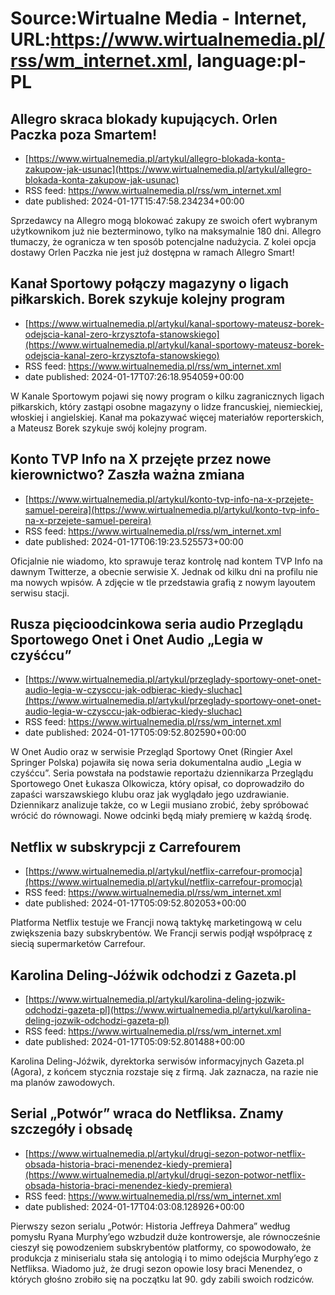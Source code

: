 # Source:Wirtualne Media - Internet, URL:https://www.wirtualnemedia.pl/rss/wm_internet.xml, language:pl-PL

## Allegro skraca blokady kupujących. Orlen Paczka poza Smartem!
 - [https://www.wirtualnemedia.pl/artykul/allegro-blokada-konta-zakupow-jak-usunac](https://www.wirtualnemedia.pl/artykul/allegro-blokada-konta-zakupow-jak-usunac)
 - RSS feed: https://www.wirtualnemedia.pl/rss/wm_internet.xml
 - date published: 2024-01-17T15:47:58.234234+00:00

Sprzedawcy na Allegro mogą blokować zakupy ze swoich ofert wybranym użytkownikom już nie bezterminowo, tylko na maksymalnie 180 dni. Allegro tłumaczy, że ogranicza w ten sposób potencjalne nadużycia. Z kolei opcja dostawy Orlen Paczka nie jest już dostępna w ramach Allegro Smart!

## Kanał Sportowy połączy magazyny o ligach piłkarskich. Borek szykuje kolejny program
 - [https://www.wirtualnemedia.pl/artykul/kanal-sportowy-mateusz-borek-odejscia-kanal-zero-krzysztofa-stanowskiego](https://www.wirtualnemedia.pl/artykul/kanal-sportowy-mateusz-borek-odejscia-kanal-zero-krzysztofa-stanowskiego)
 - RSS feed: https://www.wirtualnemedia.pl/rss/wm_internet.xml
 - date published: 2024-01-17T07:26:18.954059+00:00

W Kanale Sportowym pojawi się nowy program o kilku zagranicznych ligach piłkarskich, który zastąpi osobne magazyny o lidze francuskiej, niemieckiej, włoskiej i angielskiej. Kanał ma pokazywać więcej materiałów reporterskich, a Mateusz Borek szykuje swój kolejny program.

## Konto TVP Info na X przejęte przez nowe kierownictwo? Zaszła ważna zmiana
 - [https://www.wirtualnemedia.pl/artykul/konto-tvp-info-na-x-przejete-samuel-pereira](https://www.wirtualnemedia.pl/artykul/konto-tvp-info-na-x-przejete-samuel-pereira)
 - RSS feed: https://www.wirtualnemedia.pl/rss/wm_internet.xml
 - date published: 2024-01-17T06:19:23.525573+00:00

Oficjalnie nie wiadomo, kto sprawuje teraz kontrolę nad kontem TVP Info na dawnym Twitterze, a obecnie serwisie X. Jednak od kilku dni na profilu nie ma nowych wpisów. A zdjęcie w tle przedstawia grafią z nowym layoutem serwisu stacji.

## Rusza pięcioodcinkowa seria audio Przeglądu Sportowego Onet i Onet Audio „Legia w czyśćcu”
 - [https://www.wirtualnemedia.pl/artykul/przeglady-sportowy-onet-onet-audio-legia-w-czysccu-jak-odbierac-kiedy-sluchac](https://www.wirtualnemedia.pl/artykul/przeglady-sportowy-onet-onet-audio-legia-w-czysccu-jak-odbierac-kiedy-sluchac)
 - RSS feed: https://www.wirtualnemedia.pl/rss/wm_internet.xml
 - date published: 2024-01-17T05:09:52.802590+00:00

W Onet Audio oraz w serwisie Przegląd Sportowy Onet (Ringier Axel Springer Polska) pojawiła się nowa seria dokumentalna audio „Legia w czyśćcu”. Seria powstała na podstawie reportażu dziennikarza Przeglądu Sportowego Onet Łukasza Olkowicza, który opisał, co doprowadziło do zapaści warszawskiego klubu oraz jak wyglądało jego uzdrawianie. Dziennikarz analizuje także, co w Legii musiano zrobić, żeby spróbować wrócić do równowagi. Nowe odcinki będą miały premierę w każdą środę.

## Netflix w subskrypcji z Carrefourem
 - [https://www.wirtualnemedia.pl/artykul/netflix-carrefour-promocja](https://www.wirtualnemedia.pl/artykul/netflix-carrefour-promocja)
 - RSS feed: https://www.wirtualnemedia.pl/rss/wm_internet.xml
 - date published: 2024-01-17T05:09:52.802053+00:00

Platforma Netflix testuje we Francji nową taktykę marketingową w celu zwiększenia bazy subskrybentów. We Francji serwis podjął współpracę z siecią supermarketów Carrefour.

## Karolina Deling-Jóźwik odchodzi z Gazeta.pl
 - [https://www.wirtualnemedia.pl/artykul/karolina-deling-jozwik-odchodzi-gazeta-pl](https://www.wirtualnemedia.pl/artykul/karolina-deling-jozwik-odchodzi-gazeta-pl)
 - RSS feed: https://www.wirtualnemedia.pl/rss/wm_internet.xml
 - date published: 2024-01-17T05:09:52.801488+00:00

Karolina Deling-Jóźwik, dyrektorka serwisów informacyjnych Gazeta.pl (Agora), z końcem stycznia rozstaje się z firmą. Jak zaznacza, na razie nie ma planów zawodowych.

## Serial „Potwór” wraca do Netfliksa. Znamy szczegóły i obsadę
 - [https://www.wirtualnemedia.pl/artykul/drugi-sezon-potwor-netflix-obsada-historia-braci-menendez-kiedy-premiera](https://www.wirtualnemedia.pl/artykul/drugi-sezon-potwor-netflix-obsada-historia-braci-menendez-kiedy-premiera)
 - RSS feed: https://www.wirtualnemedia.pl/rss/wm_internet.xml
 - date published: 2024-01-17T04:03:08.128926+00:00

Pierwszy sezon serialu „Potwór: Historia Jeffreya Dahmera” według pomysłu Ryana Murphy’ego wzbudził duże kontrowersje, ale równocześnie cieszył się powodzeniem subskrybentów platformy, co spowodowało, że produkcja z miniserialu stała się antologią i to mimo odejścia Murphy’ego z Netfliksa. Wiadomo już, że drugi sezon opowie losy braci Menendez, o których głośno zrobiło się na początku lat 90. gdy zabili swoich rodziców.

